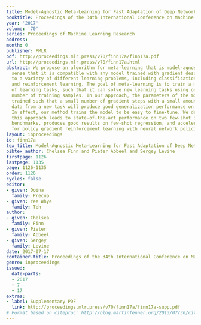 ```yaml
---
title: Model-Agnostic Meta-Learning for Fast Adaptation of Deep Networks
booktitle: Proceedings of the 34th International Conference on Machine Learning
year: '2017'
volume: '70'
series: Proceedings of Machine Learning Research
address: 
month: 0
publisher: PMLR
pdf: http://proceedings.mlr.press/v70/finn17a/finn17a.pdf
url: http://proceedings.mlr.press/v70/finn17a.html
abstract: We propose an algorithm for meta-learning that is model-agnostic, in the
  sense that it is compatible with any model trained with gradient descent and applicable
  to a variety of different learning problems, including classification, regression,
  and reinforcement learning. The goal of meta-learning is to train a model on a variety
  of learning tasks, such that it can solve new learning tasks using only a small
  number of training samples. In our approach, the parameters of the model are explicitly
  trained such that a small number of gradient steps with a small amount of training
  data from a new task will produce good generalization performance on that task.
  In effect, our method trains the model to be easy to fine-tune. We demonstrate that
  this approach leads to state-of-the-art performance on two few-shot image classification
  benchmarks, produces good results on few-shot regression, and accelerates fine-tuning
  for policy gradient reinforcement learning with neural network policies.
layout: inproceedings
id: finn17a
tex_title: Model-Agnostic Meta-Learning for Fast Adaptation of Deep Networks
bibtex_author: Chelsea Finn and Pieter Abbeel and Sergey Levine
firstpage: 1126
lastpage: 1135
page: 1126-1135
order: 1126
cycles: false
editor:
- given: Doina
  family: Precup
- given: Yee Whye
  family: Teh
author:
- given: Chelsea
  family: Finn
- given: Pieter
  family: Abbeel
- given: Sergey
  family: Levine
date: 2017-07-17
container-title: Proceedings of the 34th International Conference on Machine Learning
genre: inproceedings
issued:
  date-parts:
  - 2017
  - 7
  - 17
extras:
- label: Supplementary PDF
  link: http://proceedings.mlr.press/v70/finn17a/finn17a-supp.pdf
# Format based on citeproc: http://blog.martinfenner.org/2013/07/30/citeproc-yaml-for-bibliographies/
---
```

